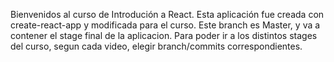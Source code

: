Bienvenidos al curso de Introdución a React. Esta aplicación fue creada con create-react-app y modificada para el curso.
Este branch es Master, y va a contener el stage final de la aplicacion.
Para poder ir a los distintos stages del curso, segun cada video, elegir branch/commits correspondientes.
